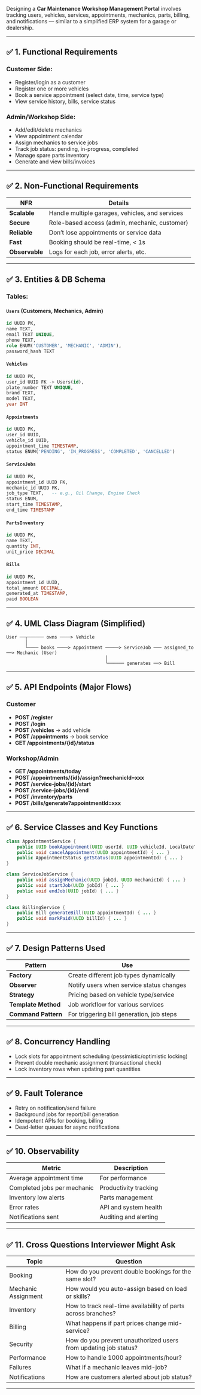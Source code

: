 Designing a **Car Maintenance Workshop Management Portal** involves tracking users, vehicles, services, appointments, mechanics, parts, billing, and notifications — similar to a simplified ERP system for a garage or dealership.

---

## ✅ 1. Functional Requirements

### Customer Side:

* Register/login as a customer
* Register one or more vehicles
* Book a service appointment (select date, time, service type)
* View service history, bills, service status

### Admin/Workshop Side:

* Add/edit/delete mechanics
* View appointment calendar
* Assign mechanics to service jobs
* Track job status: pending, in-progress, completed
* Manage spare parts inventory
* Generate and view bills/invoices

---

## ✅ 2. Non-Functional Requirements

| NFR            | Details                                         |
| -------------- | ----------------------------------------------- |
| **Scalable**   | Handle multiple garages, vehicles, and services |
| **Secure**     | Role-based access (admin, mechanic, customer)   |
| **Reliable**   | Don’t lose appointments or service data         |
| **Fast**       | Booking should be real-time, < 1s               |
| **Observable** | Logs for each job, error alerts, etc.           |

---

## ✅ 3. Entities & DB Schema

### Tables:

#### `Users` (Customers, Mechanics, Admin)

```sql
id UUID PK,
name TEXT,
email TEXT UNIQUE,
phone TEXT,
role ENUM('CUSTOMER', 'MECHANIC', 'ADMIN'),
password_hash TEXT
```

#### `Vehicles`

```sql
id UUID PK,
user_id UUID FK -> Users(id),
plate_number TEXT UNIQUE,
brand TEXT,
model TEXT,
year INT
```

#### `Appointments`

```sql
id UUID PK,
user_id UUID,
vehicle_id UUID,
appointment_time TIMESTAMP,
status ENUM('PENDING', 'IN_PROGRESS', 'COMPLETED', 'CANCELLED')
```

#### `ServiceJobs`

```sql
id UUID PK,
appointment_id UUID FK,
mechanic_id UUID FK,
job_type TEXT,   -- e.g., Oil Change, Engine Check
status ENUM,
start_time TIMESTAMP,
end_time TIMESTAMP
```

#### `PartsInventory`

```sql
id UUID PK,
name TEXT,
quantity INT,
unit_price DECIMAL
```

#### `Bills`

```sql
id UUID PK,
appointment_id UUID,
total_amount DECIMAL,
generated_at TIMESTAMP,
paid BOOLEAN
```

---

## ✅ 4. UML Class Diagram (Simplified)

```
User ──┬────── owns ────> Vehicle
       │
       └──── books ────> Appointment ─────> ServiceJob ─── assigned_to ──> Mechanic (User)
                                     │
                                     └────── generates ──> Bill
```

---

## ✅ 5. API Endpoints (Major Flows)

### Customer

* **POST /register**
* **POST /login**
* **POST /vehicles** → add vehicle
* **POST /appointments** → book service
* **GET /appointments/{id}/status**

### Workshop/Admin

* **GET /appointments/today**
* **POST /appointments/{id}/assign?mechanicId=xxx**
* **POST /service-jobs/{id}/start**
* **POST /service-jobs/{id}/end**
* **POST /inventory/parts**
* **POST /bills/generate?appointmentId=xxx**

---

## ✅ 6. Service Classes and Key Functions

```java
class AppointmentService {
    public UUID bookAppointment(UUID userId, UUID vehicleId, LocalDateTime time) { ... }
    public void cancelAppointment(UUID appointmentId) { ... }
    public AppointmentStatus getStatus(UUID appointmentId) { ... }
}
```

```java
class ServiceJobService {
    public void assignMechanic(UUID jobId, UUID mechanicId) { ... }
    public void startJob(UUID jobId) { ... }
    public void endJob(UUID jobId) { ... }
}
```

```java
class BillingService {
    public Bill generateBill(UUID appointmentId) { ... }
    public void markPaid(UUID billId) { ... }
}
```

---

## ✅ 7. Design Patterns Used

| Pattern             | Use                                       |
| ------------------- | ----------------------------------------- |
| **Factory**         | Create different job types dynamically    |
| **Observer**        | Notify users when service status changes  |
| **Strategy**        | Pricing based on vehicle type/service     |
| **Template Method** | Job workflow for various services         |
| **Command Pattern** | For triggering bill generation, job steps |

---

## ✅ 8. Concurrency Handling

* Lock slots for appointment scheduling (pessimistic/optimistic locking)
* Prevent double mechanic assignment (transactional check)
* Lock inventory rows when updating part quantities

---

## ✅ 9. Fault Tolerance

* Retry on notification/send failure
* Background jobs for report/bill generation
* Idempotent APIs for booking, billing
* Dead-letter queues for async notifications

---

## ✅ 10. Observability

| Metric                      | Description           |
| --------------------------- | --------------------- |
| Average appointment time    | For performance       |
| Completed jobs per mechanic | Productivity tracking |
| Inventory low alerts        | Parts management      |
| Error rates                 | API and system health |
| Notifications sent          | Auditing and alerting |

---

## ✅ 11. Cross Questions Interviewer Might Ask

| Topic               | Question                                                        |
| ------------------- | --------------------------------------------------------------- |
| Booking             | How do you prevent double bookings for the same slot?           |
| Mechanic Assignment | How would you auto-assign based on load or skills?              |
| Inventory           | How to track real-time availability of parts across branches?   |
| Billing             | What happens if part prices change mid-service?                 |
| Security            | How do you prevent unauthorized users from updating job status? |
| Performance         | How to handle 1000 appointments/hour?                           |
| Failures            | What if a mechanic leaves mid-job?                              |
| Notifications       | How are customers alerted about job status?                     |

---
